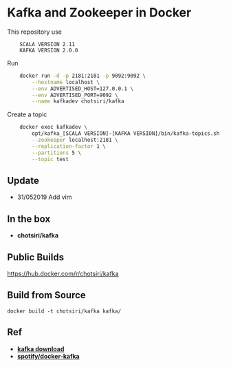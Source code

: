 Kafka and Zookeeper in Docker
===

This repository use
```text
    SCALA VERSION 2.11
    KAFKA VERSION 2.0.0
```

Run
```bash
    docker run -d -p 2181:2181 -p 9092:9092 \
		--hostname localhost \
		--env ADVERTISED_HOST=127.0.0.1 \
		--env ADVERTISED_PORT=9092 \
		--name kafkadev chotsiri/kafka
```

Create a topic
```bash
    docker exec kafkadev \
        opt/kafka_[SCALA VERSION]-[KAFKA VERSION]/bin/kafka-topics.sh --create \
        --zookeeper localhost:2181 \
        --replication-factor 1 \
        --partitions 5 \
        --topic test
```

Update
---
- 31/052019 Add vim 

In the box
---
* **chotsiri/kafka**

Public Builds
---
https://hub.docker.com/r/chotsiri/kafka

Build from Source
---

    docker build -t chotsiri/kafka kafka/

Ref
---
* **[kafka download](https://kafka.apache.org/downloads)**
* **[spotify/docker-kafka](https://github.com/spotify/docker-kafka)**
